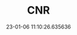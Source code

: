 ---
date: 23-01-06 11:10:26.635636
excerpt: CONSIGLIO NAZIONALE DELLE RICERCHE
header:
  teaser: https://via.placeholder.com/200x200.png
order: 20
sidebar:
- image: https://via.placeholder.com/350x250.png
  image_alt: logo
  text: TBC
  title: Role
title: CNR
---
